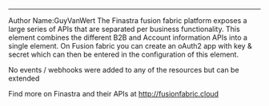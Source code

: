 ---------------------------
Author Name:GuyVanWert
The Finastra fusion fabric platform exposes a large series of APIs that are separated per business functionality. This element combines the different B2B and Account information APIs into a single element.
On Fusion fabric you can create an oAuth2 app with key & secret which can then be entered in the configuration of this element.  

No events / webhooks were added to any of the resources but can be extended

Find more on Finastra and their APIs at http://fusionfabric.cloud